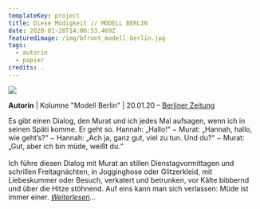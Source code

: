 ```yaml
---
templateKey: project
title: Diese Müdigkeit // MODELL BERLIN
date: 2020-01-28T14:06:53.469Z
featuredimage: /img/bfront_modell-berlin.jpg
tags:
  - autorin
  - papier
credits: .
---
```

![](/img/img_20201010_200144.jpg)

**Autorin** | Kolumne "Modell Berlin" | 20.01.20 – [Berliner Zeitung](https://www.berliner-zeitung.de/kultur-vergnuegen/modell-berlin-hannah-schopf-muedigkeit-im-spaeti-international-li.5687)



Es gibt einen Dialog, den Murat und ich jedes Mal aufsagen, wenn ich in seinen Späti komme. Er geht so. Hannah: „Hallo!“ − Murat: „Hannah, hallo, wie geht’s?“ − Hannah: „Ach ja, ganz gut, viel zu tun. Und du?“ − Murat: „Gut, aber ich bin müde, weißt du.“  \
\
Ich führe diesen Dialog mit Murat an stillen Dienstagvormittagen und schrillen Freitagnächten, in Jogginghose oder Glitzerkleid, mit Liebeskummer oder Besuch, verkatert und betrunken, vor Kälte bibbernd und über die Hitze stöhnend. Auf eins kann man sich verlassen: Müde ist immer einer. [_Weiterlesen_](https://www.berliner-zeitung.de/kultur-vergnuegen/modell-berlin-hannah-schopf-muedigkeit-im-spaeti-international-li.5687)_..._

